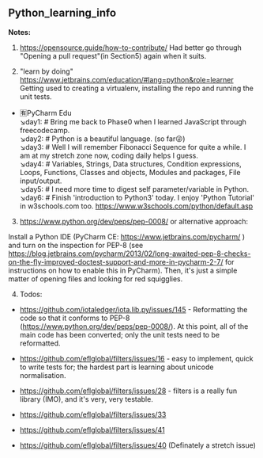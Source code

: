 ## Python_learning_info

**Notes:** 

1. https://opensource.guide/how-to-contribute/
Had better go through "Opening a pull request"(in Section5) again when it suits.


2. "learn by doing" 
https://www.jetbrains.com/education/#lang=python&role=learner
Getting used to creating a virtualenv, installing the repo and running the unit tests.
- :u6709:PyCharm Edu   
:arrow_lower_right:day1: # Bring me back to Phase0 when I learned JavaScript through freecodecamp.  
:arrow_lower_right:day2: # Python is a beautiful language. (so far:stuck_out_tongue_winking_eye:)   
:arrow_lower_right:day3: # Well I will remember Fibonacci Sequence for quite a while. I am at my stretch zone now, coding daily helps I guess.  
:arrow_lower_right:day4: # Variables, Strings, Data structures, Condition expressions, Loops, Functions, Classes and objects, Modules and packages, File input/output.     
:arrow_lower_right:day5: # I need more time to digest self parameter/variable in Python.    
:arrow_lower_right:day6: # Finish 'introduction to Python3' today. I enjoy 'Python Tutorial' in w3schools.com too.
https://www.w3schools.com/python/default.asp       

3. https://www.python.org/dev/peps/pep-0008/ or alternative approach:

Install a Python IDE (PyCharm CE:  https://www.jetbrains.com/pycharm/ ) and turn on the inspection for PEP-8 (see https://blog.jetbrains.com/pycharm/2013/02/long-awaited-pep-8-checks-on-the-fly-improved-doctest-support-and-more-in-pycharm-2-7/ for instructions on how to enable this in PyCharm).  Then, it's just a simple matter of opening files and looking for red squigglies.

4. Todos:

- https://github.com/iotaledger/iota.lib.py/issues/145 - Reformatting the code so that it conforms to PEP-8 (https://www.python.org/dev/peps/pep-0008/).  At this point, all of the main code has been converted; only the unit tests need to be reformatted.  

- https://github.com/eflglobal/filters/issues/16 - easy to implement, quick to write tests for; the hardest part is learning about unicode normalisation.

- https://github.com/eflglobal/filters/issues/28 - filters is a really fun library (IMO), and it's very, very testable.

- https://github.com/eflglobal/filters/issues/33

- https://github.com/eflglobal/filters/issues/41

- https://github.com/eflglobal/filters/issues/40 (Definately a stretch issue)
